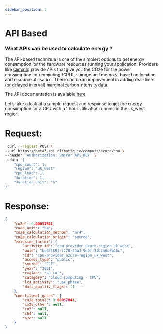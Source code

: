 ```yaml
---
sidebar_position: 2
---
```



# API Based


### What APIs can be used to calculate energy ?​

 The API-based technique is one of the simplest options to get energy consumption for the hardware resources running your application. Providers like [Climatiq](https://www.climatiq.io/docs) provide APIs that give you the CO2e for the power consumption for computing (CPU), storage and memory, based on location and resource utilisation. There can be an improvement in adding real-time (or delayed interval) marginal carbon intensity data.

The API documentation is available [here](https://www.climatiq.io/docs#cpu)

Let’s take a look at a sample request and response to get the energy consumption for a CPU with a 1 hour utilisation running in the uk_west region.


# Request:
```bash
 curl --request POST \
--url https://beta3.api.climatiq.io/compute/azure/cpu \
--header 'Authorization: Bearer API_KEY' \
--data '{
    "cpu_count": 1,
    "region": "uk_west",
    "cpu_load": 1,
    "duration": 1,
    "duration_unit": "h"
}'
```

# Response:
```json
{
    "co2e": 0.00057841,
    "co2e_unit": "kg",
    "co2e_calculation_method": "ar4",
    "co2e_calculation_origin": "source",
    "emission_factor": {
        "activity_id": "cpu-provider_azure-region_uk_west",
        "uuid": "be353893-f270-43a3-9d0f-82b2a6c8b46c",
        "id": "cpu-provider_azure-region_uk_west",
        "access_type": "public",
        "source": "CCF",
        "year": "2021",
        "region": "GB-CDF",
        "category": "Cloud Computing - CPU",
        "lca_activity": "use_phase",
        "data_quality_flags": []
    },
    "constituent_gases": {
        "co2e_total": 0.00057841,
        "co2e_other": null,
        "co2": null,
        "ch4": null,
        "n2o": null
    }
}
```
